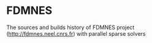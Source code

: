 # FDMNES
The sources and builds history of FDMNES project (http://fdmnes.neel.cnrs.fr) with parallel sparse solvers
